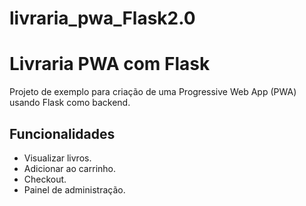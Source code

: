 # livraria_pwa_Flask2.0

# Livraria PWA com Flask

Projeto de exemplo para criação de uma Progressive Web App (PWA) usando Flask como backend.

## Funcionalidades
- Visualizar livros.
- Adicionar ao carrinho.
- Checkout.
- Painel de administração.
